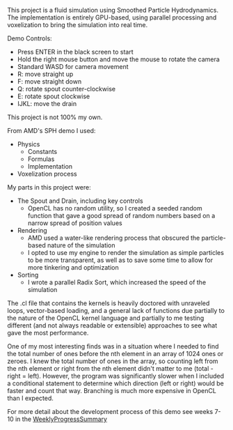 This project is a fluid simulation using Smoothed Particle Hydrodynamics. The implementation is entirely GPU-based, using parallel processing and voxelization to bring the simulation into real time.

Demo Controls:
* Press ENTER in the black screen to start
* Hold the right mouse button and move the mouse to rotate the camera
* Standard WASD for camera movement
* R: move straight up
* F: move straight down
* Q: rotate spout counter-clockwise
* E: rotate spout clockwise
* IJKL: move the drain

This project is not 100% my own.

From AMD's SPH demo I used:
* Physics
  * Constants
  * Formulas
  * Implementation
* Voxelization process

My parts in this project were:
* The Spout and Drain, including key controls
  * OpenCL has no random utility, so I created a seeded random function that gave a good spread of random numbers based on a narrow spread of position values
* Rendering
  * AMD used a water-like rendering process that obscured the particle-based nature of the simulation
  * I opted to use my engine to render the simulation as simple particles to be more transparent, as well as to save some time to allow for more tinkering and optimization
* Sorting
  * I wrote a parallel Radix Sort, which increased the speed of the simulation
  
The .cl file that contains the kernels is heavily doctored with unraveled loops, vector-based loading, and a general lack of functions due partially to the nature of the OpenCL kernel language and partially to me testing different (and not always readable or extensible) approaches to see what gave the most performance.

One of my most interesting finds was in a situation where I needed to find the total number of ones before the nth element in an array of 1024 ones or zeroes. I knew the total number of ones in the array, so counting left from the nth element or right from the nth element didn't matter to me (total - right = left). However, the program was significantly slower when I included a conditional statement to determine which direction (left or right) would be faster and count that way. Branching is much more expensive in OpenCL than I expected.

For more detail about the development process of this demo see weeks 7-10 in the [WeeklyProgressSummary](https://github.com/joshua-evins/capstone/blob/master/Documentation/WeeklyProjectSummary.pdf)